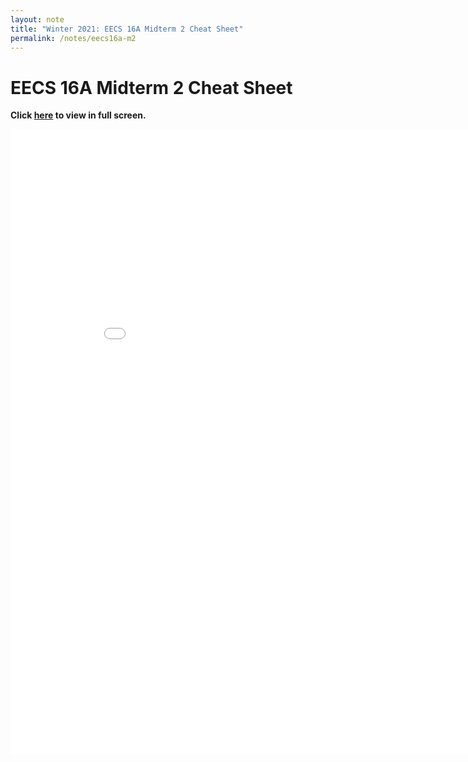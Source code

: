 ```yaml
---
layout: note
title: "Winter 2021: EECS 16A Midterm 2 Cheat Sheet"
permalink: /notes/eecs16a-m2
---
```


# **EECS 16A Midterm 2 Cheat Sheet**

<!-- **Topics:**
- Transition Matrices
- Proofs
- Linear Independence
- Matrices
- Null and Column Spaces
- Eigenvalues and Eigenspaces -->

**Click <a href="../media/pdf/eecs16a-m2.pdf"><b>here</b></a> to view in full screen.**


<!-- {% include elements/figure.html src="../media/pdf/eecs16a-m1.pdf" %} -->
<embed src="../media/pdf/eecs16a-m2.pdf" width="900" height="1000" 
type="application/pdf">
